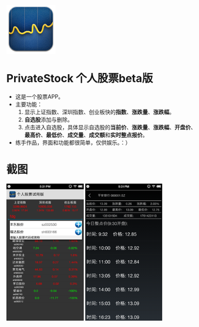 ![PrivateStock](https://raw.githubusercontent.com/junkfei/PrivateStock/master/app/src/main/res/drawable-hdpi/stock_icon.png)
# PrivateStock 个人股票beta版
- 这是一个股票APP。
- 主要功能：
    1. 显示上证指数、深圳指数、创业板快的**指数**、**涨跌量**、**涨跌幅**。
    2. **自选股**添加与删除。
    3. 点击进入自选股，具体显示自选股的**当前价**、**涨跌量**、**涨跌幅**、**开盘价**、**最高价**、**最低价**、**成交量**、**成交额**和**实时整点报价**。
- 练手作品，界面和功能都很简单，仅供娱乐。：）  
# 截图
<img width="40%" src="https://github.com/junkfei/img-folder/blob/master/PrivateStock/01.png"/> <img width="40%" src="https://github.com/junkfei/img-folder/blob/master/PrivateStock/02.png"/>  
